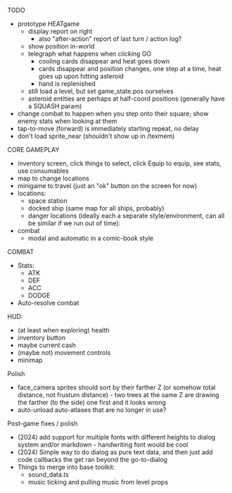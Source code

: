 TODO
* prototype HEATgame
  * display report on right
    * also "after-action" report of last turn / action log?
  * show position in-world
  * telegraph what happens when clicking GO
    * cooling cards disappear and heat goes down
    * cards disappear and position changes, one step at a time, heat goes up upon hitting asteroid
    * hand is replenished
  * still load a level, but set game_state.pos ourselves
  * asteroid entities are perhaps at half-coord positions (generally have a SQUASH param)
* change combat to happen when you step onto their square; show enemy stats when looking at them
* tap-to-move (forward) is immediately starting repeat, no delay
* don't load sprite_near (shouldn't show up in /texmem)

CORE GAMEPLAY
* inventory screen, click things to select, click Equip to equip, see stats, use consumables
* map to change locations
* minigame to travel (just an "ok" button on the screen for now)
* locations:
  * space station
  * docked ship (same map for all ships, probably)
  * danger locations (ideally each a separate style/environment, can all be similar if we run out of time):
* combat
  * modal and automatic in a comic-book style

COMBAT
* Stats:
  * ATK
  * DEF
  * ACC
  * DODGE
* Auto-resolve combat

HUD:
* (at least when exploring) health
* inventory button
* maybe current cash
* (maybe not) movement controls
* minimap


Polish
* face_camera sprites should sort by their farther Z (or somehow total distance, not frustum distance) - two trees at the same Z are drawing the farther (to the side) one first and it looks wrong
* auto-unload auto-atlases that are no longer in use?

Post-game fixes / polish
* (2024) add support for multiple fonts with different heights to dialog system and/or markdown - handwriting font would be cool
* (2024) Simple way to do dialog as pure text data, and then just add code callbacks the get ran beyond the go-to-dialog
* Things to merge into base toolkit:
  * sound_data.ts
  * music ticking and pulling music from level props
